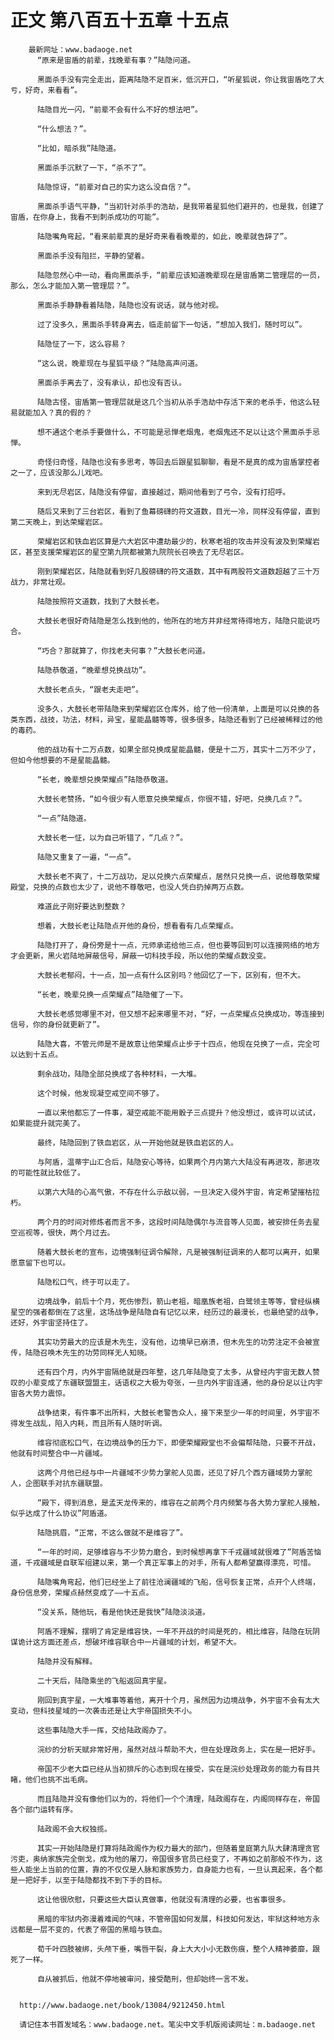 # 正文 第八百五十五章 十五点
        最新网址：www.badaoge.net
          “原来是宙盾的前辈，找晚辈有事？”陆隐问道。
      
          黑面杀手没有完全走出，距离陆隐不足百米，低沉开口，“听星狐说，你让我宙盾吃了大亏，好奇，来看看”。
      
          陆隐目光一闪，“前辈不会有什么不好的想法吧”。
      
          “什么想法？”。
      
          “比如，暗杀我”陆隐道。
      
          黑面杀手沉默了一下，“杀不了”。
      
          陆隐惊讶，“前辈对自己的实力这么没自信？”。
      
          黑面杀手语气平静，“当初针对杀手的浩劫，是我带着星狐他们避开的，也是我，创建了宙盾，在你身上，我看不到刺杀成功的可能”。
      
          陆隐嘴角弯起，“看来前辈真的是好奇来看看晚辈的，如此，晚辈就告辞了”。
      
          黑面杀手没有阻拦，平静的望着。
      
          陆隐忽然心中一动，看向黑面杀手，“前辈应该知道晚辈现在是宙盾第二管理层的一员，那么，怎么才能加入第一管理层？”。
      
          黑面杀手静静看着陆隐，陆隐也没有说话，就与他对视。
      
          过了没多久，黑面杀手转身离去，临走前留下一句话，“想加入我们，随时可以”。
      
          陆隐怔了一下，这么容易？
      
          “这么说，晚辈现在与星狐平级？”陆隐高声问道。
      
          黑面杀手离去了，没有承认，却也没有否认。
      
          陆隐古怪，宙盾第一管理层就是这几个当初从杀手浩劫中存活下来的老杀手，他这么轻易就能加入？真的假的？
      
          想不通这个老杀手要做什么，不可能是忌惮老烟鬼，老烟鬼还不足以让这个黑面杀手忌惮。
      
          奇怪归奇怪，陆隐也没有多思考，等回去后跟星狐聊聊，看是不是真的成为宙盾掌控者之一了，应该没那么儿戏吧。
      
          来到无尽岩区，陆隐没有停留，直接越过，期间他看到了弓令，没有打招呼。
      
          随后又来到了三台岩区，看到了鱼幕磅礴的符文道数，目光一冷，同样没有停留，直到第二天晚上，到达荣耀岩区。
      
          荣耀岩区和铁血岩区算是六大岩区中遭劫最少的，秋寒老祖的攻击并没有波及到荣耀岩区，甚至支援荣耀岩区的星空第九院都被第九院院长召唤去了无尽岩区。
      
          刚到荣耀岩区，陆隐就看到好几股磅礴的符文道数，其中有两股符文道数超越了三十万战力，非常壮观。
      
          陆隐按照符文道数，找到了大鼓长老。
      
          大鼓长老很好奇陆隐是怎么找到他的，他所在的地方并非经常待得地方，陆隐只能说巧合。
      
          “巧合？那就算了，你找老夫何事？”大鼓长老问道。
      
          陆隐恭敬道，“晚辈想兑换战功”。
      
          大鼓长老点头，“跟老夫走吧”。
      
          没多久，大鼓长老带陆隐来到荣耀岩区仓库外，给了他一份清单，上面是可以兑换的各类东西，战技，功法，材料，异宝，星能晶髓等等，很多很多，陆隐还看到了已经被稀释过的他的毒药。
      
          他的战功有十二万点数，如果全部兑换成星能晶髓，便是十二万，其实十二万不少了，但如今他想要的不是星能晶髓。
      
          “长老，晚辈想兑换荣耀点”陆隐恭敬道。
      
          大鼓长老赞扬，“如今很少有人愿意兑换荣耀点，你很不错，好吧，兑换几点？”。
      
          “一点”陆隐道。
      
          大鼓长老一怔，以为自己听错了，“几点？”。
      
          陆隐又重复了一遍，“一点”。
      
          大鼓长老不爽了，十二万战功，足以兑换六点荣耀点，居然只兑换一点，说他尊敬荣耀殿堂，兑换的点数也太少了，说他不尊敬吧，也没人凭白扔掉两万点数。
      
          难道此子刚好要达到整数？
      
          想着，大鼓长老让陆隐点开他的身份，想看看有几点荣耀点。
      
          陆隐打开了，身份旁是十一点，元师承诺给他三点，但也要等回到可以连接网络的地方才会更新，黑火岩陆地屏蔽信号，屏蔽一切科技手段，所以他的荣耀点数没变。
      
          大鼓长老郁闷，十一点，加一点有什么区别吗？他回忆了一下，区别有，但不大。
      
          “长老，晚辈兑换一点荣耀点”陆隐催了一下。
      
          大鼓长老感觉哪里不对，但又想不起来哪里不对，“好，一点荣耀点兑换成功，等连接到信号，你的身份就更新了”。
      
          陆隐大喜，不管元师是不是故意让他荣耀点止步于十四点，他现在兑换了一点，完全可以达到十五点。
      
          剩余战功，陆隐全部兑换成了各种材料，一大堆。
      
          这个时候，他发现凝空戒空间不够了。
      
          一直以来他都忘了一件事，凝空戒能不能用骰子三点提升？他没想过，或许可以试试，如果能提升就完美了。
      
          最终，陆隐回到了铁血岩区，从一开始他就是铁血岩区的人。
      
          与阿盾，温蒂宇山汇合后，陆隐安心等待，如果两个月内第六大陆没有再进攻，那进攻的可能性就比较低了。
      
          以第六大陆的心高气傲，不存在什么示敌以弱，一旦决定入侵外宇宙，肯定希望摧枯拉朽。
      
          两个月的时间对修炼者而言不多，这段时间陆隐偶尔与流音等人见面，被安排任务去星空巡视等，很快，两个月过去。
      
          随着大鼓长老的宣布，边境强制征调令解除，凡是被强制征调来的人都可以离开，如果愿意留下也可以。
      
          陆隐松口气，终于可以走了。
      
          边境战争，前后十个月，死伤惨烈，箭山老祖，暗凰族老祖，白鹭领主等等，曾经纵横星空的强者都倒在了这里，这场战争是陆隐自有记忆以来，经历过的最漫长，也最绝望的战争，还好，外宇宙坚持住了。
      
          其实功劳最大的应该是木先生，没有他，边境早已崩溃，但木先生的功劳注定不会被宣传，陆隐召唤木先生的功劳同样无人知晓。
      
          还有四个月，内外宇宙隔绝就是四年整，这几年陆隐变了太多，从曾经内宇宙无数人赞叹的小辈变成了东疆联盟盟主，话语权之大极为夸张，一旦内外宇宙连通，他的身份足以让内宇宙各大势力震惊。
      
          战争结束，有件事不出所料，大鼓长老警告众人，接下来至少一年的时间里，外宇宙不得发生战乱，陷入内耗，而且所有人随时听调。
      
          维容彻底松口气，在边境战争的压力下，即便荣耀殿堂也不会偏帮陆隐，只要不开战，他就有时间整合中一片疆域。
      
          这两个月他已经与中一片疆域不少势力掌舵人见面，还见了好几个西方疆域势力掌舵人，企图联手对抗东疆联盟。
      
          “殿下，得到消息，是孟天龙传来的，维容在之前两个月内频繁与各大势力掌舵人接触，似乎达成了什么协议”阿盾道。
      
          陆隐挑眉，“正常，不这么做就不是维容了”。
      
          “一年的时间，足够维容与不少势力磨合，到时候想再拿下千戎疆域就很难了”阿盾苦恼道，千戎疆域是自联军组建以来，第一个真正军事上的对手，所有人都希望赢得漂亮，可惜。
      
          陆隐嘴角弯起，他们已经坐上了前往沧澜疆域的飞船，信号恢复正常，点开个人终端，身份信息旁，荣耀点赫然变成了——十五点。
      
          “没关系，随他玩，看是他快还是我快”陆隐淡淡道。
      
          阿盾不理解，摆明了肯定是维容快，一年不开战的时间是死的，相比维容，陆隐在玩阴谋诡计这方面还差点，想破坏维容联合中一片疆域的计划，希望不大。
      
          陆隐并没有解释。
      
          二十天后，陆隐乘坐的飞船返回真宇星。
      
          刚回到真宇星，一大堆事等着他，离开十个月，虽然因为边境战争，外宇宙不会有太大变动，但科技星域的一次袭击还是让大宇帝国损失不小。
      
          这些事陆隐大手一挥，交给陆政阁办了。
      
          浣纱的分析天赋非常好用，虽然对战斗帮助不大，但在处理政务上，实在是一把好手。
      
          帝国不少老大臣已经从当初排斥的心态到现在接受，实在是浣纱处理政务的能力有目共睹，他们也挑不出毛病。
      
          而且陆隐并没有像他们以为的，将他们一个个清理，陆政阁存在，内阁同样存在，帝国各个部门运转有序。
      
          陆政阁不会大权独揽。
      
          其实一开始陆隐是打算将陆政阁作为权力最大的部门，但随着皇庭第九队大肆清理贪官污吏，奥纳家族完全倒戈，成为他的屠刀，帝国很多官员已经变了，不再如之前那般不作为，这些人能坐上当前的位置，靠的不仅仅是人脉和家族势力，自身能力也有，一旦认真起来，各个都是一把好手，以至于陆隐都找不到下手的目标。
      
          这让他很欣慰，只要这些大臣认真做事，他就没有清理的必要，也省事很多。
      
          黑暗的牢狱内弥漫着难闻的气味，不管帝国如何发展，科技如何发达，牢狱这种地方永远都是一层不变的，代表了帝国的黑暗与铁血。
      
          荀千叶四肢被绑，头颅下垂，嘴唇干裂，身上大大小小无数伤痕，整个人精神萎靡，跟死了一样。
      
          自从被抓后，他就不停地被审问，接受酷刑，但却始终一言不发。
      
      
      http://www.badaoge.net/book/13084/9212450.html
      
      请记住本书首发域名：www.badaoge.net。笔尖中文手机版阅读网址：m.badaoge.net
